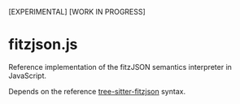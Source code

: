 [EXPERIMENTAL]
[WORK IN PROGRESS]

# fitzjson.js

Reference implementation of the fitzJSON semantics interpreter in JavaScript.

Depends on the reference [tree-sitter-fitzjson](https://github.com/xtao-org/tree-sitter-fitzjson) syntax.